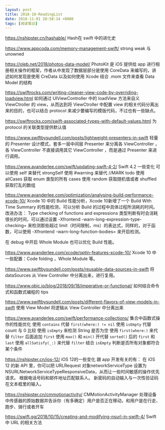 ```yaml
---
layout: post
title: 2018-10-ReadingList
date: 2018-11-01 20:58:14 +0800
tags: [阅读笔记]
---
```


https://nshipster.cn/hashable/
Hash在 swift 中的进化史

https://www.appcoda.com/memory-management-swift/
strong weak 与 unowned

https://oleb.net/2018/photos-data-model/
PhotoKit 是 iOS 提供给 app 进行相册相关操作的框架，作者从中发现了数据层部分是使用 CoreData 来编写的，讲述如何发现是使用 CreData 以及如何使用 Xcode 结合 .mom 文件来查看 Data Model 的结构

https://swiftrocks.com/writing-cleaner-view-code-by-overriding-loadview.html
如何通过 UIViewController 中的 loadView 方法来自义 ViewCtroller 的 view，从而达到将 ViewCtroller 中配置 view 的相关代码分离出来的目的，也可以结合 protocol 来减少要编写的模版代码，不过也有一些缺点。

https://swiftrocks.com/swift-associated-types-with-default-values.html
为 protocol 的关联类型提供默认值

https://www.swiftbysundell.com/posts/lightweight-presenters-in-swift
轻量的 Presenter 设计模式，套多一层中间层 Presenter 来分离各 ViewController  ，各 ViewController 不直接调用其它 ViewController ，而是通过 Presenter 来进行调用。

https://www.avanderlee.com/swift/updating-swift-4-2/
Swift 4.2 一些变化
可以使用 self 来替代 strongSelf
使用 #warning 来替代 //MARK todo
使用 allCases 获取 enum 类型的所有 cases
使用 random 获取随机值或者 shuffled 获取打乱的数组

https://www.avanderlee.com/optimization/analysing-build-performance-xcode-10/
Xcode 10 中的 Build 性能分析，Xcode 10新增了一个 Build With Time Summary 的性能检测，可以分析 Build 的过程中具体过程所消耗的时间。
改进办法：
Type checking of functions and expressions
类型判断有时会消耗很长的时间，可以通过设置 -Xfrontend -warn-long-expression-type-checking=<limit> 来检测那些超过 limit（时间限制，ms）的表达式，同样的，对于函数，可以使用 -Xfrontend -warn-long-function-bodies=<limit> 来开启检测。

在 debug 中开启 Whole Module 也可以优化 Build 性能。

https://www.avanderlee.com/xcode/optin-features-xcode-10/
Xcode 10 中一些配置：Code folding ，Whole Module 等。

https://www.swiftbysundell.com/posts/reusable-data-sources-in-swift
将 dataSources 从 View Controller 中分离出来，进行复用。

https://www.objc.io/blog/2018/09/18/imperative-or-functional/
如何结合命令式和函数式编程的 tips

https://www.swiftbysundell.com/posts/different-flavors-of-view-models-in-swift
使用 View Model 将逻辑从 View Controller 中分离出来

https://www.avanderlee.com/swift/performance-collections/
集合中函数式操作的性能优化
使用 `contains` 代替 `first(where:) != nil`
使用 `isEmpty` 代替 count 与 0 比较
使用 `isEmpty` 来检测 String 是否为空
使用 `first(where:)` 来代替 `filter` 后面追加 `first`
使用 `max()` 和 `min()` 开代替 `sorted()` 后的 `first` 和 `last`
使用 `allSatisfy(_:)` 来代替 `filter` 结合 `isEmpty` 判断是否所有对象都符合某个条件

https://nshipster.cn/ios-12/
iOS 12的一些变化
跟 app 开发有关的有：
在 iOS 12 的新 API 里，你可以把 URLRequest 对象networkServiceType 设置为 NSURLNetworkServiceTypeResponsiveData，从而让一些时间敏感的操作优先请求。
根据电话号码和邮件地址匹配联系人。
新密码的自动输入与一次性验证码在文本框里的输入。

https://nshipster.cn/cmmotionactivity/
CMMotionActivityManager 处理设备中传感器的原始数据并告诉你（有多确定）用户是否正在移动，和用户是在行走、跑步、骑行或者开车

https://swift.gg/2018/10/15/creating-and-modifying-nsurl-in-swift-4/
Swift 中 URL 的相关方法


